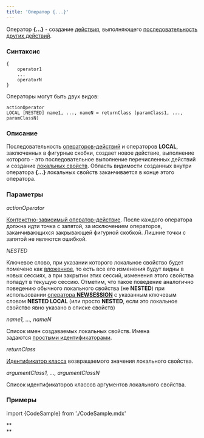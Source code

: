 ```yaml
---
title: 'Оператор {...}'
---
```


Оператор **{...}** - создание [действия](Действия.md), выполняющего [последовательность других действий](Последовательность_....md). 

### Синтаксис

    {
        operator1
        ...
        operatorN
    }

Операторы могут быть двух видов:

    actionOperator
    LOCAL [NESTED] name1, ..., nameN = returnClass (paramClass1, ..., paramClassN)

### Описание

Последовательность [операторов-действий](Операторы-действия.md) и операторов **LOCAL**, заключенных в фигурные скобки, создает новое действие, выполнение которого - это последовательное выполнение перечисленных действий и создание [локальных свойств](Первичные_свойства_DATA.md). Область видимости созданных внутри оператора **{...}** локальных свойств заканчивается в конце этого оператора.

### Параметры

*actionOperator*

[Контекстно-зависимый оператор-действие](Операторы-действия.md#контекстно-зависимые-операторы). После каждого оператора должна идти точка с запятой, за исключением операторов, заканчивающихся закрывающей фигурной скобкой. Лишние точки с запятой не являются ошибкой.

*NESTED*

Ключевое слово, при указании которого локальное свойство будет помечено как [вложенное](Управление_сессиями.md#вложенные-локальные-свойства), то есть все его изменения будут видны в новых сессиях, а при закрытии этих сессий, изменения этого свойства попадут в текущую сессию. Отметим, что такое поведение аналогично поведению обычного локального свойства (не **NESTED**) при использовании [оператора **NEWSESSION**](Оператор_NEWSESSION.md) с указанным ключевым словом **NESTED LOCAL** (или просто **NESTED**, если это локальное свойство явно указано в списке свойств)

*name1, ..., nameN*

Список имен создаваемых локальных свойств. Имена задаются [простыми идентификаторами](Идентификаторы.md#id-broken).

*returnClass*

[Идентификатор класса](Идентификаторы.md) возвращаемого значения локального свойства. 

*argumentClass1, ..., argumentClassN*

Список идентификаторов классов аргументов локального свойства. 

### Примеры


import {CodeSample} from './CodeSample.mdx'

<CodeSample url="https://ru-documentation.lsfusion.org/sample?file=ActionSample&block=action"/>

**  
**
